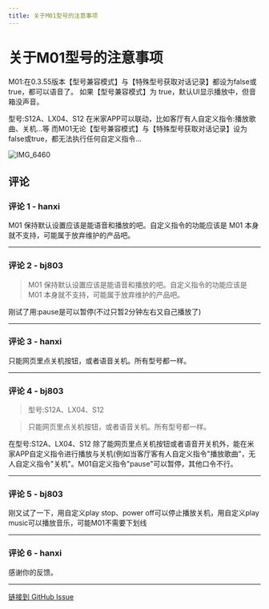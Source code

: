 ```yaml
---
title: 关于M01型号的注意事项
---
```


# 关于M01型号的注意事项

M01:在0.3.55版本【型号兼容模式】与【特殊型号获取对话记录】都设为false或true，都可以语音了。
        如果【型号兼容模式】为 true，默认UI显示播放中，但音箱没声音。

型号:S12A、LX04、S12 在米家APP可以联动，比如客厅有人自定义指令:播放歌曲、关机...等
       而M01无论【型号兼容模式】与【特殊型号获取对话记录】设为false或true，都无法执行任何自定义指令…

![IMG_6460](https://github.hanxi.cc/proxy/user-attachments/assets/0913e3fa-1f1a-47b0-b8b9-d308bd7793df)


## 评论


### 评论 1 - hanxi

M01 保持默认设置应该是能语音和播放的吧。自定义指令的功能应该是 M01 本身就不支持，可能属于放弃维护的产品吧。

---

### 评论 2 - bj803

> M01 保持默认设置应该是能语音和播放的吧。自定义指令的功能应该是 M01 本身就不支持，可能属于放弃维护的产品吧。

刚试了用:pause是可以暂停(不过只暂2分钟左右又自己播放了)

---

### 评论 3 - hanxi

只能网页里点关机按钮，或者语音关机。所有型号都一样。

---

### 评论 4 - bj803

> 型号:S12A、LX04、S12



> 只能网页里点关机按钮，或者语音关机。所有型号都一样。

在型号:S12A、LX04、S12 除了能网页里点关机按钮或者语音开关机外，能在米家APP自定义指令进行播放与关机(例如当客厅客有人自定义指令"播放歌曲"，无人自定义指令"关机"。M01自定义指令"pause"可以暂停，其他口令不行。

---

### 评论 5 - bj803

刚又试了一下，用自定义play stop、power off可以停止播放关机，用自定义play music可以播放音乐，可能M01不需要下划线

---

### 评论 6 - hanxi

感谢你的反馈。

---
[链接到 GitHub Issue](https://github.com/hanxi/xiaomusic/issues/294)
